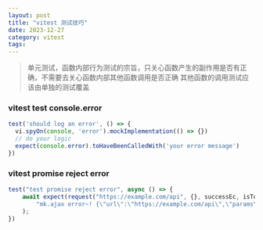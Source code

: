 ```yaml
---
layout: post
title: "vitest 测试技巧"
date: 2023-12-27
category: vitest
tags: 
---
```


> 单元测试，函数内部行为测试的宗旨，只关心函数产生的副作用是否有正确，不需要去关心函数内部其他函数调用是否正确
> 其他函数的调用测试应该由单独的测试覆盖 

### vitest test console.error

```ts
test('should log an error', () => {
  vi.spyOn(console, 'error').mockImplementation(() => {})
  // do your logic
  expect(console.error).toHaveBeenCalledWith('your error message')
})
```

### vitest promise reject error

```ts
test("test promise reject error", async () => {
    await expect(request("https://example.com/api", {}, successEc, isToast, timeout)).rejects.toThrowError(
        "mk.ajax error~! {\"url\":\"https://example.com/api\",\"params\":{}}"
    );
})
```


